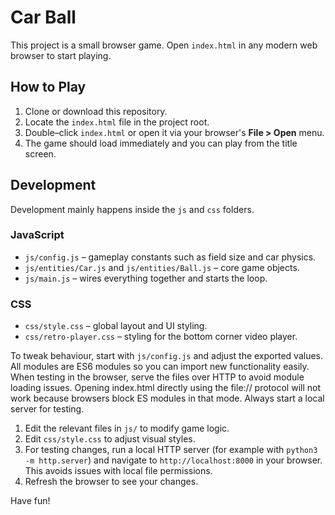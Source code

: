 # Car Ball

This project is a small browser game. Open `index.html` in any modern web browser to start playing.

## How to Play
1. Clone or download this repository.
2. Locate the `index.html` file in the project root.
3. Double–click `index.html` or open it via your browser's **File > Open** menu.
4. The game should load immediately and you can play from the title screen.

## Development
Development mainly happens inside the `js` and `css` folders.

### JavaScript

* `js/config.js` – gameplay constants such as field size and car physics.
* `js/entities/Car.js` and `js/entities/Ball.js` – core game objects.
* `js/main.js` – wires everything together and starts the loop.

### CSS
* `css/style.css` – global layout and UI styling.
* `css/retro-player.css` – styling for the bottom corner video player.

To tweak behaviour, start with `js/config.js` and adjust the exported values.
All modules are ES6 modules so you can import new functionality easily.
When testing in the browser, serve the files over HTTP to avoid module loading issues.
Opening index.html directly using the file:// protocol will not work because browsers block ES modules in that mode. Always start a local server for testing.

1. Edit the relevant files in `js/` to modify game logic.
2. Edit `css/style.css` to adjust visual styles.
3. For testing changes, run a local HTTP server (for example with `python3 -m http.server`) and navigate to `http://localhost:8000` in your browser. This avoids issues with local file permissions.
4. Refresh the browser to see your changes.

Have fun!
